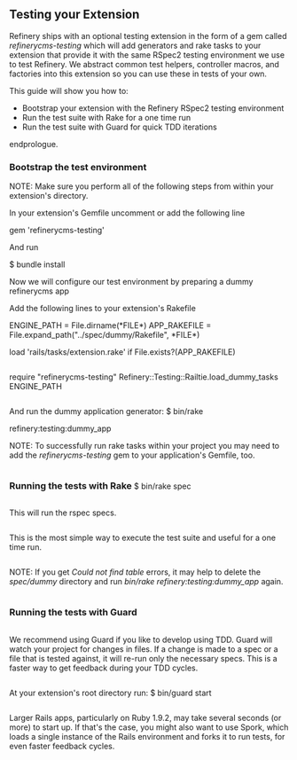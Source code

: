 Testing your Extension
----------------------

Refinery ships with an optional testing extension in the form of a gem
called *refinerycms-testing* which will add generators and rake tasks to
your extension that provide it with the same RSpec2 testing environment
we use to test Refinery. We abstract common test helpers, controller
macros, and factories into this extension so you can use these in tests
of your own.

This guide will show you how to:

-   Bootstrap your extension with the Refinery RSpec2 testing
    environment
-   Run the test suite with Rake for a one time run
-   Run the test suite with Guard for quick TDD iterations

endprologue.

### Bootstrap the test environment

NOTE: Make sure you perform all of the following steps from within your
extension's directory.

In your extension's Gemfile uncomment or add the following line

<ruby>
 gem 'refinerycms-testing'
</ruby>

And run

<ruby>
$ bundle install
</ruby>

Now we will configure our test environment by preparing a dummy
refinerycms app

Add the following lines to your extension's Rakefile

<ruby>
ENGINE_PATH = File.dirname(*FILE*)
APP_RAKEFILE = File.expand_path("../spec/dummy/Rakefile", *FILE*)

load 'rails/tasks/extension.rake' if File.exists?(APP_RAKEFILE)

require "refinerycms-testing"
Refinery::Testing::Railtie.load_dummy_tasks ENGINE_PATH
</ruby>

And run the dummy application generator:

<shell>
$ bin/rake refinery:testing:dummy_app
</shell>

NOTE: To successfully run rake tasks within your project you may need to
add the *refinerycms-testing* gem to your application's Gemfile, too.

### Running the tests with Rake

<shell>
$ bin/rake spec
</shell>

This will run the rspec specs.

This is the most simple way to execute the test suite and useful for a
one time run.

NOTE: If you get *Could not find table* errors, it may help to delete
the *spec/dummy* directory and run *bin/rake
refinery:testing:dummy_app* again.

### Running the tests with Guard

We recommend using Guard if you like to develop using TDD. Guard will
watch your project for changes in files. If a change is made to a spec
or a file that is tested against, it will re-run only the necessary
specs. This is a faster way to get feedback during your TDD cycles.

At your extension's root directory run:

<shell>
$ bin/guard start
</shell>

Larger Rails apps, particularly on Ruby 1.9.2, may take several seconds
(or more) to start up. If that's the case, you might also want to use
Spork, which loads a single instance of the Rails environment and forks
it to run tests, for even faster feedback cycles.
